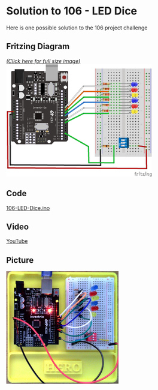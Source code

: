 # Solution to 106 - LED Dice
Here is one possible solution to the 106 project challenge

## Fritzing Diagram
<i>[(Click here for full size image)](106-LED-Dice_bb.png)</i><br>
<img src="106-LED-Dice_bb.png" height="300">

## Code
[106-LED-Dice.ino](106-LED-Dice.ino)

## Video
[YouTube](https://youtu.be/aZrn829Gx1U)

## Picture
<img src="106-LED-Dice-Picture.jpg" height="300">
